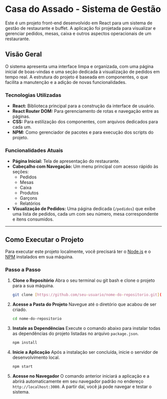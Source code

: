 # Casa do Assado - Sistema de Gestão

Este é um projeto front-end desenvolvido em React para um sistema de gestão de restaurante e buffet. A aplicação foi projetada para visualizar e gerenciar pedidos, mesas, caixa e outros aspectos operacionais de um restaurante.

## Visão Geral

O sistema apresenta uma interface limpa e organizada, com uma página inicial de boas-vindas e uma seção dedicada à visualização de pedidos em tempo real. A estrutura do projeto é baseada em componentes, o que facilita a manutenção e a adição de novas funcionalidades.

### Tecnologias Utilizadas

* **React:** Biblioteca principal para a construção da interface de usuário.
* **React Router DOM:** Para gerenciamento de rotas e navegação entre as páginas.
* **CSS:** Para estilização dos componentes, com arquivos dedicados para cada um.
* **NPM:** Como gerenciador de pacotes e para execução dos scripts do projeto.

### Funcionalidades Atuais

* **Página Inicial:** Tela de apresentação do restaurante.
* **Cabeçalho com Navegação:** Um menu principal com acesso rápido às seções:
    * Pedidos
    * Mesas
    * Caixa
    * Produtos
    * Garçons
    * Relatórios
* **Visualização de Pedidos:** Uma página dedicada (`/pedidos`) que exibe uma lista de pedidos, cada um com seu número, mesa correspondente e itens consumidos.

---

## Como Executar o Projeto

Para executar este projeto localmente, você precisará ter o [Node.js](https://nodejs.org/) e o [NPM](https://www.npmjs.com/) instalados em sua máquina.

### Passo a Passo

1.  **Clone o Repositório**
    Abra o seu terminal ou git bash e clone o projeto para a sua máquina.
    ```bash
    git clone [https://github.com/seu-usuario/nome-do-repositorio.git](https://github.com/seu-usuario/nome-do-repositorio.git)
    ```

2.  **Acesse a Pasta do Projeto**
    Navegue até o diretório que acabou de ser criado.
    ```bash
    cd nome-do-repositorio
    ```

3.  **Instale as Dependências**
    Execute o comando abaixo para instalar todas as dependências do projeto listadas no arquivo `package.json`.
    ```bash
    npm install
    ```

4.  **Inicie a Aplicação**
    Após a instalação ser concluída, inicie o servidor de desenvolvimento local.
    ```bash
    npm start
    ```

5.  **Acesse no Navegador**
    O comando anterior iniciará a aplicação e a abrirá automaticamente em seu navegador padrão no endereço `http://localhost:3000`. A partir daí, você já pode navegar e testar o sistema.
